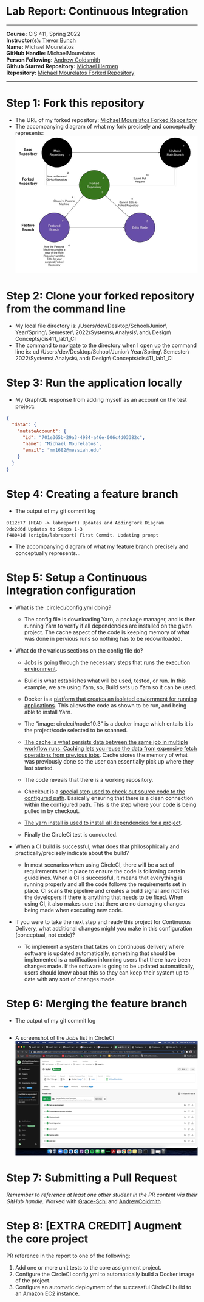 # Lab Report: Continuous Integration
___
**Course:** CIS 411, Spring 2022  
**Instructor(s):** [Trevor Bunch](https://github.com/trevordbunch)  
**Name:** Michael Mourelatos  
**GitHub Handle:** MichaelMourelatos  
**Person Following:** [Andrew Coldsmith](https://github.com/andrewcoldsmith)  
**Github Starred Repository:** [Michael Hermen](https://gist.github.com/mjhea0/5680216)  
**Repository:** [Michael Mourelatos Forked Repository](https://github.com/MichaelMourelatos/cis411_lab1_CI)
___

# Step 1: Fork this repository
- The URL of my forked repository: [Michael Mourelatos Forked Repository](https://github.com/MichaelMourelatos/cis411_lab1_CI)
- The accompanying diagram of what my fork precisely and conceptually represents: ![Fork Diagram](/assets/Updated_Fork_Diagram_2_6.jpg)

# Step 2: Clone your forked repository from the command line  
- My local file directory is: /Users/dev/Desktop/School/Junior\ Year/Spring\ Semester\ 2022/Systems\ Analysis\ and\ Design\ Concepts/cis411_lab1_Cl
- The command to navigate to the directory when I open up the command line is: cd /Users/dev/Desktop/School/Junior\ Year/Spring\ Semester\ 2022/Systems\ Analysis\ and\ Design\ Concepts/cis411_lab1_Cl

# Step 3: Run the application locally
- My GraphQL response from adding myself as an account on the test project:
``` json
{
  "data": {
    "mutateAccount": {
      "id": "701e365b-29a3-4984-a46e-006c4d03382c",
      "name": "Michael Mourelatos",
      "email": "mm1682@messiah.edu"
    }
  }
}
```

# Step 4: Creating a feature branch
- The output of my git commit log
```
0112c77 (HEAD -> labreport) Updates and AddingFork Diagram
9de2d6d Updates to Steps 1-3
f48041d (origin/labreport) First Commit. Updating prompt
```
- The accompanying diagram of what my feature branch precisely and conceptually represents...

# Step 5: Setup a Continuous Integration configuration
- What is the .circleci/config.yml doing?
    - The config file is downloading Yarn, a package manager, and is then running Yarn to verify if all dependencies are installed on the given project. The cache aspect of the code is keeping memory of what was done in pervious runs so nothing has to be redownloaded.


- What do the various sections on the config file do?
    - Jobs is going through the necessary steps that runs the [execution environment](https://support.circleci.com/hc/en-us/articles/115015711148-What-is-a-job-#:~:text=A%20job%20is%20what%20runs,yml%20.).

    - Build is what establishes what will be used, tested, or run. In this example, we are using Yarn, so, Build sets up Yarn so it can be used.
  
    - Docker is a [platform that creates an isolated enviornment for running applications](https://www.jenkins.io/doc/book/installing/docker/). This allows the code as shown to be run, and being able to install Yarn.
    
    - The "image: circleci/node:10.3" is a docker image which entails it is the project/code selected to be scanned.
    
    - [The cache is what persists data between the same job in multiple workflow runs. Caching lets you reuse the data from expensive fetch operations from previous jobs](https://circleci.com/blog/persisting-data-in-workflows-when-to-use-caching-artifacts-and-workspaces/). Cache stores the memory of what was previously done so the user can essentially pick up where they last started.
    
    - The code reveals that there is a working repository.
    
    - Checkout is a [special step used to check out source code to the configured path](https://stackoverflow.com/questions/58025126/what-does-the-checkout-step-in-circle-ci-do). Basically ensuring that there is a clean connection within the configured path. This is the step where your code is being pulled in by checkout.
    
    - [The yarn install is used to install all dependencies for a project](https://stackoverflow.com/questions/59265231/what-is-the-difference-between-yarn-and-yarn-install#:~:text=yarn%20install%20is%20used%20to,you%20need%20to%20pick%20up.).
    
    - Finally the CircleCi test is conducted.
   

- When a CI build is successful, what does that philosophically and practically/precisely indicate about the build?
    - In most scenarios when using CircleCI, there will be a set of requirements set in place to ensure the code is following certain guidelines. When a CI is successful, it means that everything is running properly and all the code follows the requirements set in place. CI scans the pipeline and creates a build signal and notifies the developers if there is anything that needs to be fixed. When using CI, it also makes sure that there are no damaging changes being made when executing new code.
   

- If you were to take the next step and ready this project for Continuous Delivery, what additional changes might you make in this configuration (conceptual, not code)?
    - To implement a system that takes on continuous delivery where software is updated automatically, something that should be implemented is a notification informing users that there have been changes made. If the software is going to be updated automatically, users should know about this so they can keep their system up to date with any sort of changes made.
   

# Step 6: Merging the feature branch
* The output of my git commit log
```

```

* A screenshot of the _Jobs_ list in CircleCI
![CircleCI Success](/assets/Screenshot_of_Jobs_List.png)

# Step 7: Submitting a Pull Request
_Remember to reference at least one other student in the PR content via their GitHub handle._
Worked with [Grace-Schl](https://github.com/Grace-Schl) and [AndrewColdmith](https://github.com/andrewcoldsmith)


# Step 8: [EXTRA CREDIT] Augment the core project
PR reference in the report to one of the following:
1. Add one or more unit tests to the core assignment project. 
2. Configure the CircleCI config.yml to automatically build a Docker image of the project.
3. Configure an automatic deployment of the successful CircleCI build to an Amazon EC2 instance.

